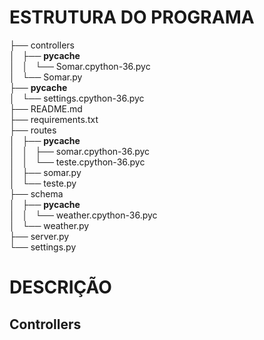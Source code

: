 # ESTRUTURA DO PROGRAMA

├── controllers
<br />
│   ├── __pycache__
<br />
│   │   └── Somar.cpython-36.pyc
<br />
│   └── Somar.py
<br />
├── __pycache__
<br />
│   └── settings.cpython-36.pyc
<br />
├── README.md
<br />
├── requirements.txt
<br />
├── routes
<br />
│   ├── __pycache__
<br />
│   │   ├── somar.cpython-36.pyc
<br />
│   │   └── teste.cpython-36.pyc
<br />
│   ├── somar.py
<br />
│   └── teste.py
<br />
├── schema
<br />
│   ├── __pycache__
<br />
│   │   └── weather.cpython-36.pyc
<br />
│   └── weather.py
<br />
├── server.py
<br />
└── settings.py


# DESCRIÇÃO

## Controllers